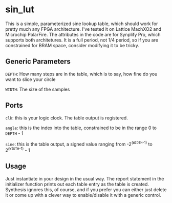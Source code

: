 # sin_lut
This is a simple, parameterized sine lookup table, which should work for pretty much any FPGA architecture. I've tested it on Lattice MachXO2 and Microchip PolarFire. The attributes in the code are for Synplify Pro, which supports both architetures. It is a full period, not 1/4 period, so if you are constrained for BRAM space, consider modifying it to be tricky.

## Generic Parameters
`DEPTH`: How many steps are in the table, which is to say, how fine do you want to slice your circle

`WIDTH`: The size of the samples

## Ports
`clk`:   this is your logic clock. The table output is registered.

`angle`: this is the index into the table, constrained to be in the range 0 to `DEPTH` - 1

`sine`:  this is the table output, a signed value ranging from -2<sup>(`WIDTH`-1)</sup> to 2<sup>(`WIDTH`-1)</sup> - 1


## Usage
Just instantiate in your design in the usual way. 
The report statement in the initializer function prints out each table entry as the table is created. Synthesis ignores this, of course, and if you prefer you can either just delete it or come up with a clever way to enable/disable it with a generic control.
